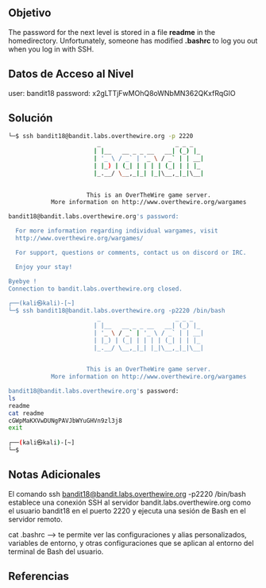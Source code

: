 ## Objetivo 
The password for the next level is stored in a file **readme** in the homedirectory. Unfortunately, someone has modified **.bashrc** to log you out when you log in with SSH.

## Datos de Acceso al Nivel
user: bandit18
password: x2gLTTjFwMOhQ8oWNbMN362QKxfRqGlO

## Solución
```bash
└─$ ssh bandit18@bandit.labs.overthewire.org -p 2220
                         _                     _ _ _   
                        | |__   __ _ _ __   __| (_) |_ 
                        | '_ \ / _` | '_ \ / _` | | __|
                        | |_) | (_| | | | | (_| | | |_ 
                        |_.__/ \__,_|_| |_|\__,_|_|\__|
                                                       

                      This is an OverTheWire game server. 
            More information on http://www.overthewire.org/wargames

bandit18@bandit.labs.overthewire.org's password: 

  For more information regarding individual wargames, visit
  http://www.overthewire.org/wargames/

  For support, questions or comments, contact us on discord or IRC.

  Enjoy your stay!

Byebye !
Connection to bandit.labs.overthewire.org closed.
                                                                                                                                                                      
┌──(kali㉿kali)-[~]
└─$ ssh bandit18@bandit.labs.overthewire.org -p2220 /bin/bash
                         _                     _ _ _   
                        | |__   __ _ _ __   __| (_) |_ 
                        | '_ \ / _` | '_ \ / _` | | __|
                        | |_) | (_| | | | | (_| | | |_ 
                        |_.__/ \__,_|_| |_|\__,_|_|\__|
                                                       

                      This is an OverTheWire game server. 
            More information on http://www.overthewire.org/wargames

bandit18@bandit.labs.overthewire.org's password: 
ls
readme
cat readme
cGWpMaKXVwDUNgPAVJbWYuGHVn9zl3j8
exit
                                                                                                                                                                      
┌──(kali㉿kali)-[~]
└─$ 

```

## Notas Adicionales
El comando ssh bandit18@bandit.labs.overthewire.org -p2220 /bin/bash establece una conexión SSH al servidor bandit.labs.overthewire.org como el usuario bandit18 en el puerto 2220 y ejecuta una sesión de Bash en el servidor remoto.

cat .bashrc --> te permite ver las configuraciones y alias personalizados, variables de entorno, y otras configuraciones que se aplican al entorno del terminal de Bash del usuario.
## Referencias 
